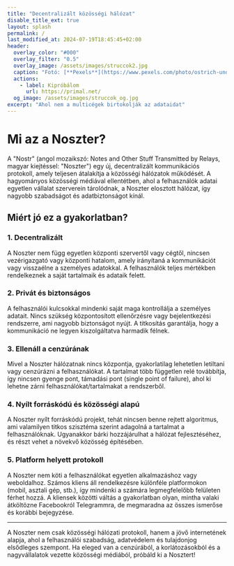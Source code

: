 ```yaml
---
title: "Decentralizált közösségi hálózat"
disable_title_ext: true
layout: splash
permalink: /
last_modified_at: 2024-07-19T18:45:45+02:00
header:
  overlay_color: "#000"
  overlay_filter: "0.5"
  overlay_image: /assets/images/struccok2.jpg
  caption: "Fotó: [**Pexels**](https://www.pexels.com/photo/ostrich-under-white-sky-60692/)"
  actions:
    - label: Kipróbálom
      url: https://primal.net/
  og_image: /assets/images/struccok_og.jpg
excerpt: "Ahol nem a multicégek birtokolják az adataidat"
---
```


# Mi az a Noszter?

A "Nostr" (angol mozaikszó: Notes and Other Stuff Transmitted by Relays, magyar kiejtéssel: "Noszter") egy új, decentralizált kommunikációs protokoll, amely teljesen átalakítja a közösségi hálózatok működését. A hagyományos közösségi médiával ellentétben, ahol a felhasználók adatai egyetlen vállalat szerverein tárolódnak, a Noszter elosztott hálózat, így nagyobb szabadságot és adatbiztonságot kínál.

## Miért jó ez a gyakorlatban?

### 1. Decentralizált
A Noszter nem függ egyetlen központi szervertől vagy cégtől, nincsen vezérigazgató vagy központi hatalom, amely irányítaná a kommunikációt vagy visszaélne a személyes adatokkal. A felhasználók teljes mértékben rendelkeznek a saját tartalmaik és adataik felett.

### 2. Privát és biztonságos
A felhasználói kulcsokkal mindenki saját maga kontrollálja a személyes adatait. Nincs szükség központosított ellenőrzésre vagy bejelentkezési rendszerre, ami nagyobb biztonságot nyújt. A titkosítás garantálja, hogy a kommunikáció ne legyen kiszolgáltatva harmadik félnek.

### 3. Ellenáll a cenzúrának
Mivel a Noszter hálózatnak nincs központja, gyakorlatilag lehetetlen letiltani vagy cenzúrázni a felhasználókat. A tartalmat több független relé továbbítja, így nincsen gyenge pont, támadási pont (single point of failure), ahol ki lehetne zárni felhasználókat/tartalmakat a rendszerből.

### 4. Nyílt forráskódú és közösségi alapú
A Noszter nyílt forráskódú projekt, tehát nincsen benne rejtett algoritmus, ami valamilyen titkos szisztéma szerint adagolná a tartalmat a felhasználóknak. Ugyanakkor bárki hozzájárulhat a hálózat fejlesztéséhez, és részt vehet a növekvő közösség építésében.

### 5. Platform helyett protokoll
A Noszter nem köti a felhasználókat egyetlen alkalmazáshoz vagy weboldalhoz. Számos kliens áll rendelkezésre különféle platformokon (mobil, asztali gép, stb.), így mindenki a számára legmegfelelőbb felületen férhet hozzá. A kliensek közötti váltás a gyakorlatban olyan, mintha valaki átköltözne Facebookról Telegrammra, de megmaradna az összes ismerőse és korábbi bejegyzése.

---

A Noszter nem csak közösségi hálózati protokoll, hanem a jövő internetének alapja, ahol a felhasználói szabadság, adatvédelem és tulajdonjog elsődleges szempont. Ha eleged van a cenzúrából, a korlátozásokból és a nagyvállalatok vezette közösségi médiából, próbáld ki a Nosztert!

